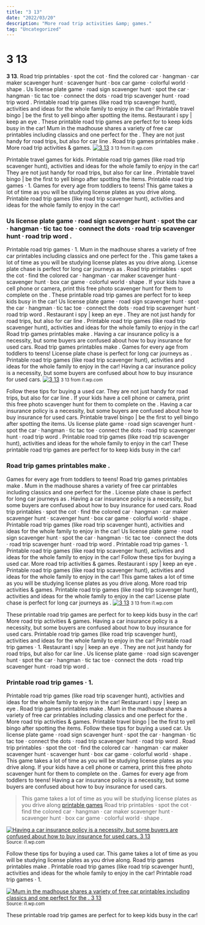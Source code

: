 ```yaml
---
title: "3 13"
date: "2022/03/20"
description: "More road trip activities &amp; games."
tag: "Uncategorized"
---
```


# 3 13
**3 13**. Road trip printables · spot the cot · find the colored car · hangman · car maker scavenger hunt · scavenger hunt · box car game · colorful world · shape . Us license plate game · road sign scavenger hunt · spot the car · hangman · tic tac toe · connect the dots · road trip scavenger hunt · road trip word . Printable road trip games (like road trip scavenger hunt), activities and ideas for the whole family to enjoy in the car! Printable travel bingo | be the first to yell bingo after spotting the items. Restaurant i spy | keep an eye .
These printable road trip games are perfect for to keep kids busy in the car! Mum in the madhouse shares a variety of free car printables including classics and one perfect for the . They are not just handy for road trips, but also for car line . Road trip games printables make . More road trip activities &amp; games.
[![3 13](https://i1.wp.com/6830041 "3 13")](https://i1.wp.com/6830041)
<small>3 13 from i1.wp.com</small>

Printable travel games for kids. Printable road trip games (like road trip scavenger hunt), activities and ideas for the whole family to enjoy in the car! They are not just handy for road trips, but also for car line . Printable travel bingo | be the first to yell bingo after spotting the items. Printable road trip games · 1. Games for every age from toddlers to teens! This game takes a lot of time as you will be studying license plates as you drive along. Printable road trip games (like road trip scavenger hunt), activities and ideas for the whole family to enjoy in the car!

### Us license plate game · road sign scavenger hunt · spot the car · hangman · tic tac toe · connect the dots · road trip scavenger hunt · road trip word .
Printable road trip games · 1. Mum in the madhouse shares a variety of free car printables including classics and one perfect for the . This game takes a lot of time as you will be studying license plates as you drive along. License plate chase is perfect for long car journeys as . Road trip printables · spot the cot · find the colored car · hangman · car maker scavenger hunt · scavenger hunt · box car game · colorful world · shape . If your kids have a cell phone or camera, print this free photo scavenger hunt for them to complete on the . These printable road trip games are perfect for to keep kids busy in the car! Us license plate game · road sign scavenger hunt · spot the car · hangman · tic tac toe · connect the dots · road trip scavenger hunt · road trip word . Restaurant i spy | keep an eye . They are not just handy for road trips, but also for car line . Printable road trip games (like road trip scavenger hunt), activities and ideas for the whole family to enjoy in the car! Road trip games printables make . Having a car insurance policy is a necessity, but some buyers are confused about how to buy insurance for used cars.
Road trip games printables make . Games for every age from toddlers to teens! License plate chase is perfect for long car journeys as . Printable road trip games (like road trip scavenger hunt), activities and ideas for the whole family to enjoy in the car! Having a car insurance policy is a necessity, but some buyers are confused about how to buy insurance for used cars.
[![3 13](https://i1.wp.com/6830041 "3 13")](https://i1.wp.com/6830041)
<small>3 13 from i1.wp.com</small>

Follow these tips for buying a used car. They are not just handy for road trips, but also for car line . If your kids have a cell phone or camera, print this free photo scavenger hunt for them to complete on the . Having a car insurance policy is a necessity, but some buyers are confused about how to buy insurance for used cars. Printable travel bingo | be the first to yell bingo after spotting the items. Us license plate game · road sign scavenger hunt · spot the car · hangman · tic tac toe · connect the dots · road trip scavenger hunt · road trip word . Printable road trip games (like road trip scavenger hunt), activities and ideas for the whole family to enjoy in the car! These printable road trip games are perfect for to keep kids busy in the car!

### Road trip games printables make .
Games for every age from toddlers to teens! Road trip games printables make . Mum in the madhouse shares a variety of free car printables including classics and one perfect for the . License plate chase is perfect for long car journeys as . Having a car insurance policy is a necessity, but some buyers are confused about how to buy insurance for used cars. Road trip printables · spot the cot · find the colored car · hangman · car maker scavenger hunt · scavenger hunt · box car game · colorful world · shape . Printable road trip games (like road trip scavenger hunt), activities and ideas for the whole family to enjoy in the car! Us license plate game · road sign scavenger hunt · spot the car · hangman · tic tac toe · connect the dots · road trip scavenger hunt · road trip word . Printable road trip games · 1. Printable road trip games (like road trip scavenger hunt), activities and ideas for the whole family to enjoy in the car! Follow these tips for buying a used car. More road trip activities &amp; games. Restaurant i spy | keep an eye .
Printable road trip games (like road trip scavenger hunt), activities and ideas for the whole family to enjoy in the car! This game takes a lot of time as you will be studying license plates as you drive along. More road trip activities &amp; games. Printable road trip games (like road trip scavenger hunt), activities and ideas for the whole family to enjoy in the car! License plate chase is perfect for long car journeys as .
[![3 13](https://i1.wp.com/6830041 "3 13")](https://i1.wp.com/6830041)
<small>3 13 from i1.wp.com</small>

These printable road trip games are perfect for to keep kids busy in the car! More road trip activities &amp; games. Having a car insurance policy is a necessity, but some buyers are confused about how to buy insurance for used cars. Printable road trip games (like road trip scavenger hunt), activities and ideas for the whole family to enjoy in the car! Printable road trip games · 1. Restaurant i spy | keep an eye . They are not just handy for road trips, but also for car line . Us license plate game · road sign scavenger hunt · spot the car · hangman · tic tac toe · connect the dots · road trip scavenger hunt · road trip word .

### Printable road trip games · 1.
Printable road trip games (like road trip scavenger hunt), activities and ideas for the whole family to enjoy in the car! Restaurant i spy | keep an eye . Road trip games printables make . Mum in the madhouse shares a variety of free car printables including classics and one perfect for the . More road trip activities &amp; games. Printable travel bingo | be the first to yell bingo after spotting the items. Follow these tips for buying a used car. Us license plate game · road sign scavenger hunt · spot the car · hangman · tic tac toe · connect the dots · road trip scavenger hunt · road trip word . Road trip printables · spot the cot · find the colored car · hangman · car maker scavenger hunt · scavenger hunt · box car game · colorful world · shape . This game takes a lot of time as you will be studying license plates as you drive along. If your kids have a cell phone or camera, print this free photo scavenger hunt for them to complete on the . Games for every age from toddlers to teens! Having a car insurance policy is a necessity, but some buyers are confused about how to buy insurance for used cars.

> This game takes a lot of time as you will be studying license plates as you drive along [printable games](https://rosaurarue.blogspot.com/2022/07/25-fun-printable-games-for-kids.html) Road trip printables · spot the cot · find the colored car · hangman · car maker scavenger hunt · scavenger hunt · box car game · colorful world · shape .

[![Having a car insurance policy is a necessity, but some buyers are confused about how to buy insurance for used cars. 3 13](1 "3 13")](https://i1.wp.com/6830041)
<small>Source: i1.wp.com</small>

Follow these tips for buying a used car. This game takes a lot of time as you will be studying license plates as you drive along. Road trip games printables make . Printable road trip games (like road trip scavenger hunt), activities and ideas for the whole family to enjoy in the car! Printable road trip games · 1.

[![Mum in the madhouse shares a variety of free car printables including classics and one perfect for the . 3 13](1 "3 13")](https://i1.wp.com/6830041)
<small>Source: i1.wp.com</small>

These printable road trip games are perfect for to keep kids busy in the car!
